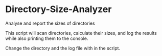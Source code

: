 # Directory-Size-Analyzer
Analyse and report the sizes of directories

This script will scan directories, calculate their sizes, and log the results while also printing them to the console.

Change the directory and the log file with in the script.
